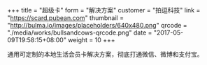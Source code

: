 +++
title = "超级卡"
form = "解决方案"
customer = "拍逗科技"
link = "https://scard.pubean.com"
thumbnail = "http://bulma.io/images/placeholders/640x480.png"
qrcode = "./media/works/bullsandcows-qrcode.png"
date = "2017-05-09T19:58:15+08:00"
weight = 10
+++

通用可定制的本地生活会员卡解决方案，彻底打通微信、微博和支付宝。

